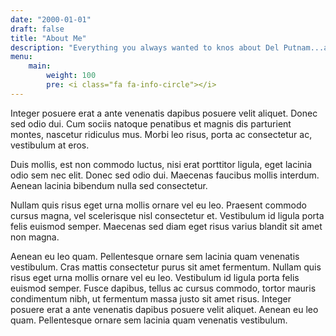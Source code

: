 ```yaml
---
date: "2000-01-01"
draft: false
title: "About Me"
description: "Everything you always wanted to knos about Del Putnam...and more."
menu:
    main:
        weight: 100
        pre: <i class="fa fa-info-circle"></i>
---
```

Integer posuere erat a ante venenatis dapibus posuere velit aliquet. Donec sed odio dui. Cum sociis natoque penatibus et magnis dis parturient montes, nascetur ridiculus mus. Morbi leo risus, porta ac consectetur ac, vestibulum at eros.

Duis mollis, est non commodo luctus, nisi erat porttitor ligula, eget lacinia odio sem nec elit. Donec sed odio dui. Maecenas faucibus mollis interdum. Aenean lacinia bibendum nulla sed consectetur.

Nullam quis risus eget urna mollis ornare vel eu leo. Praesent commodo cursus magna, vel scelerisque nisl consectetur et. Vestibulum id ligula porta felis euismod semper. Maecenas sed diam eget risus varius blandit sit amet non magna.

Aenean eu leo quam. Pellentesque ornare sem lacinia quam venenatis vestibulum. Cras mattis consectetur purus sit amet fermentum. Nullam quis risus eget urna mollis ornare vel eu leo. Vestibulum id ligula porta felis euismod semper. Fusce dapibus, tellus ac cursus commodo, tortor mauris condimentum nibh, ut fermentum massa justo sit amet risus. Integer posuere erat a ante venenatis dapibus posuere velit aliquet. Aenean eu leo quam. Pellentesque ornare sem lacinia quam venenatis vestibulum.